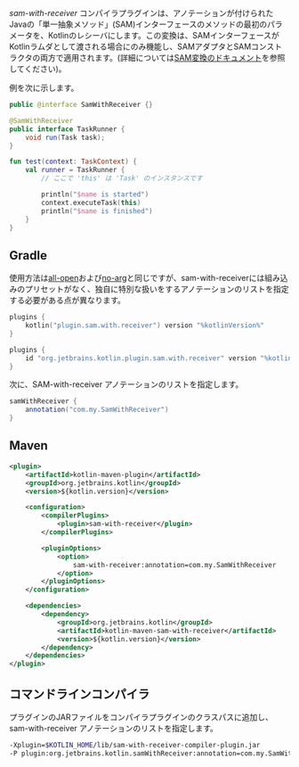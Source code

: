 [//]: # (title: SAM-with-receiver コンパイラプラグイン)

*sam-with-receiver* コンパイラプラグインは、アノテーションが付けられたJavaの「単一抽象メソッド」(SAM)インターフェースのメソッドの最初のパラメータを、Kotlinのレシーバにします。この変換は、SAMインターフェースがKotlinラムダとして渡される場合にのみ機能し、SAMアダプタとSAMコンストラクタの両方で適用されます。(詳細については[SAM変換のドキュメント](java-interop.md#sam-conversions)を参照してください)。

例を次に示します。

```java
public @interface SamWithReceiver {}

@SamWithReceiver
public interface TaskRunner {
    void run(Task task);
}
```

```kotlin
fun test(context: TaskContext) {
    val runner = TaskRunner {
        // ここで 'this' は 'Task' のインスタンスです

        println("$name is started")
        context.executeTask(this)
        println("$name is finished")
    }
}
```

## Gradle

使用方法は[all-open](all-open-plugin.md)および[no-arg](no-arg-plugin.md)と同じですが、sam-with-receiverには組み込みのプリセットがなく、独自に特別な扱いをするアノテーションのリストを指定する必要がある点が異なります。

<tabs group="build-script">
<tab title="Kotlin" group-key="kotlin">

```kotlin
plugins {
    kotlin("plugin.sam.with.receiver") version "%kotlinVersion%"
}
```

</tab>
<tab title="Groovy" group-key="groovy">

```groovy
plugins {
    id "org.jetbrains.kotlin.plugin.sam.with.receiver" version "%kotlinVersion%"
}
```

</tab>
</tabs>

次に、SAM-with-receiver アノテーションのリストを指定します。

```groovy
samWithReceiver {
    annotation("com.my.SamWithReceiver")
}
```

## Maven

```xml
<plugin>
    <artifactId>kotlin-maven-plugin</artifactId>
    <groupId>org.jetbrains.kotlin</groupId>
    <version>${kotlin.version}</version>

    <configuration>
        <compilerPlugins>
            <plugin>sam-with-receiver</plugin>
        </compilerPlugins>

        <pluginOptions>
            <option>
                sam-with-receiver:annotation=com.my.SamWithReceiver
            </option>
        </pluginOptions>
    </configuration>

    <dependencies>
        <dependency>
            <groupId>org.jetbrains.kotlin</groupId>
            <artifactId>kotlin-maven-sam-with-receiver</artifactId>
            <version>${kotlin.version}</version>
        </dependency>
    </dependencies>
</plugin>
```

## コマンドラインコンパイラ

プラグインのJARファイルをコンパイラプラグインのクラスパスに追加し、sam-with-receiver アノテーションのリストを指定します。

```bash
-Xplugin=$KOTLIN_HOME/lib/sam-with-receiver-compiler-plugin.jar
-P plugin:org.jetbrains.kotlin.samWithReceiver:annotation=com.my.SamWithReceiver